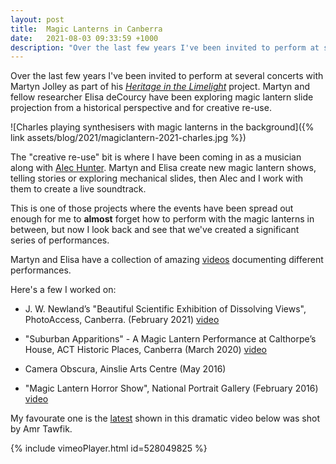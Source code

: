 ```yaml
---
layout: post
title:  Magic Lanterns in Canberra
date:   2021-08-03 09:33:59 +1000
description: "Over the last few years I've been invited to perform at several concerts with Martyn Jolley as part of his Heritage in the Limelight project. Martyn and"
---
```


Over the last few years I've been invited to perform at several concerts with Martyn Jolley as part of his [_Heritage in the Limelight_](https://soad.cass.anu.edu.au/research/heritage-limelight) project. Martyn and fellow researcher Elisa deCourcy have been exploring magic lantern slide projection from a historical perspective and for creative re-use.

![Charles playing synthesisers with magic lanterns in the background]({% link assets/blog/2021/magiclantern-2021-charles.jpg %})

The "creative re-use" bit is where I have been coming in as a musician along with [Alec Hunter](https://www.alexanderhunter.com.au/). Martyn and Elisa create new magic lantern shows, telling stories or exploring mechanical slides, then Alec and I work with them to create a live soundtrack.

This is one of those projects where the events have been spread out enough for me to **almost** forget how to perform with the magic lanterns in between, but now I look back and see that we've created a significant series of performances.

Martyn and Elisa have a collection of amazing [videos](https://soad.cass.anu.edu.au/research/heritage-limelight/videos) documenting different performances.

Here's a few I worked on:

- J. W. Newland’s "Beautiful Scientific Exhibition of Dissolving Views", PhotoAccess, Canberra. (February 2021) [video](https://vimeo.com/528049825)

- "Suburban Apparitions" - A Magic Lantern Performance at Calthorpe’s House, ACT Historic Places, Canberra (March 2020) [video](https://vimeo.com/405336569)

- Camera Obscura, Ainslie Arts Centre (May 2016)

- "Magic Lantern Horror Show", National Portrait Gallery (February 2016) [video](https://vimeo.com/172507859)

My favourate one is the [latest](https://vimeo.com/528049825) shown in this dramatic video below was shot by Amr Tawfik.

{% include vimeoPlayer.html id=528049825 %}
